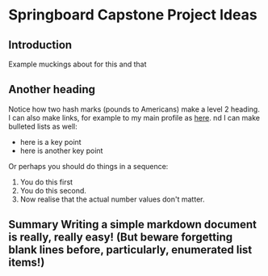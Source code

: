 # Springboard Capstone Project Ideas
## Introduction
Example muckings about for this and that

## Another heading
Notice how two hash marks (pounds to Americans) make a level 2 heading. 
I can also make links, for example to my main profile as [here](https://github.com/swmill). 
nd I can make bulleted lists as well:

* here is a key point
* here is another key point

Or perhaps you should do things in a sequence:

1. You do this first
2. You do this second.
3. Now realise that the actual number values don't matter.

## Summary Writing a simple markdown document is really, really easy! (But beware forgetting blank lines before, particularly, enumerated list items!)
